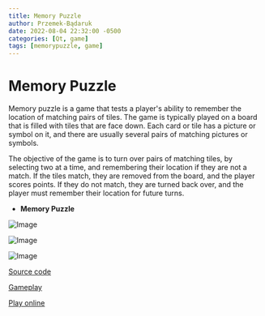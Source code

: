 ```yaml
---
title: Memory Puzzle
author: Przemek-Bądaruk
date: 2022-08-04 22:32:00 -0500
categories: [Qt, game]
tags: [memorypuzzle, game]
---
```


# Memory Puzzle
Memory puzzle is a game that tests a player's ability to remember the location of matching pairs of tiles. The game is typically played on a board that is filled with tiles that are face down. Each card or tile has a picture or symbol on it, and there are usually several pairs of matching pictures or symbols.

The objective of the game is to turn over pairs of matching tiles, by selecting two at a time, and remembering their location if they are not a match. If the tiles match, they are removed from the board, and the player scores points. If they do not match, they are turned back over, and the player must remember their location for future turns.


* **Memory Puzzle**

![Image](https://user-images.githubusercontent.com/28188300/179404478-51209555-f0b4-431b-a28e-7c0cc4a56466.png)

![Image](https://user-images.githubusercontent.com/28188300/179404480-f2f5b7ed-ba8f-4b57-9dc3-a4d41b7031a5.png)

![Image](https://user-images.githubusercontent.com/28188300/179404481-a33359ac-8e4c-4faa-b912-ed3f11f16cc3.png)

[Source code](https://github.com/Przemekkkth/MemoryPuzzle_Qt-Cpp)

[Gameplay](https://youtu.be/H4vZxkOIpcw)

[Play online](/assets/games/memorypuzzle/index.html)



